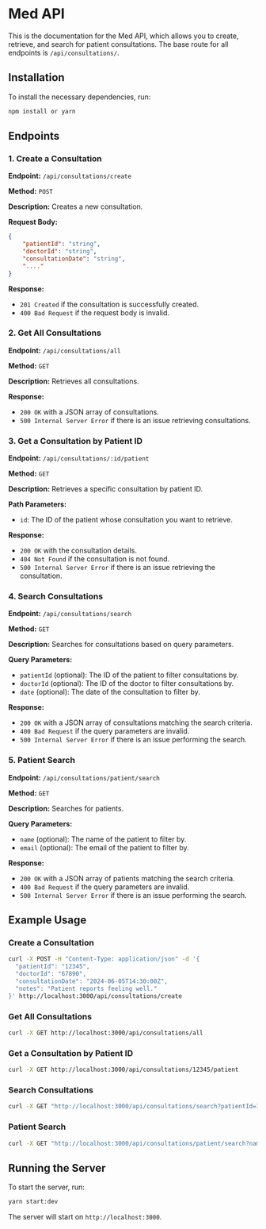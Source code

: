 # Med API

This is the documentation for the Med API, which allows you to create, retrieve, and search for patient consultations. The base route for all endpoints is `/api/consultations/`.

## Installation

To install the necessary dependencies, run:

```bash
npm install or yarn
```

## Endpoints

### 1. Create a Consultation

**Endpoint:** `/api/consultations/create`

**Method:** `POST`

**Description:** Creates a new consultation.

**Request Body:**
```json
{
    "patientId": "string",
    "doctorId": "string",
    "consultationDate": "string",
    "...."
}
```

**Response:**
- `201 Created` if the consultation is successfully created.
- `400 Bad Request` if the request body is invalid.

### 2. Get All Consultations

**Endpoint:** `/api/consultations/all`

**Method:** `GET`

**Description:** Retrieves all consultations.

**Response:**
- `200 OK` with a JSON array of consultations.
- `500 Internal Server Error` if there is an issue retrieving consultations.

### 3. Get a Consultation by Patient ID

**Endpoint:** `/api/consultations/:id/patient`

**Method:** `GET`

**Description:** Retrieves a specific consultation by patient ID.

**Path Parameters:**
- `id`: The ID of the patient whose consultation you want to retrieve.

**Response:**
- `200 OK` with the consultation details.
- `404 Not Found` if the consultation is not found.
- `500 Internal Server Error` if there is an issue retrieving the consultation.

### 4. Search Consultations

**Endpoint:** `/api/consultations/search`

**Method:** `GET`

**Description:** Searches for consultations based on query parameters.

**Query Parameters:**
- `patientId` (optional): The ID of the patient to filter consultations by.
- `doctorId` (optional): The ID of the doctor to filter consultations by.
- `date` (optional): The date of the consultation to filter by.

**Response:**
- `200 OK` with a JSON array of consultations matching the search criteria.
- `400 Bad Request` if the query parameters are invalid.
- `500 Internal Server Error` if there is an issue performing the search.

### 5. Patient Search

**Endpoint:** `/api/consultations/patient/search`

**Method:** `GET`

**Description:** Searches for patients.

**Query Parameters:**
- `name` (optional): The name of the patient to filter by.
- `email` (optional): The email of the patient to filter by.

**Response:**
- `200 OK` with a JSON array of patients matching the search criteria.
- `400 Bad Request` if the query parameters are invalid.
- `500 Internal Server Error` if there is an issue performing the search.

## Example Usage

### Create a Consultation

```bash
curl -X POST -H "Content-Type: application/json" -d '{
  "patientId": "12345",
  "doctorId": "67890",
  "consultationDate": "2024-06-05T14:30:00Z",
  "notes": "Patient reports feeling well."
}' http://localhost:3000/api/consultations/create
```

### Get All Consultations

```bash
curl -X GET http://localhost:3000/api/consultations/all
```

### Get a Consultation by Patient ID

```bash
curl -X GET http://localhost:3000/api/consultations/12345/patient
```

### Search Consultations

```bash
curl -X GET "http://localhost:3000/api/consultations/search?patientId=12345&doctorId=67890&date=2024-06-05"
```

### Patient Search

```bash
curl -X GET "http://localhost:3000/api/consultations/patient/search?name=John Doe&email=johndoe@example.com"
```

## Running the Server

To start the server, run:

```bash
yarn start:dev
```

The server will start on `http://localhost:3000`.